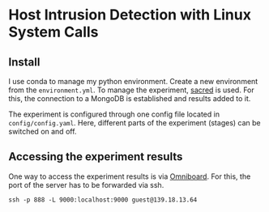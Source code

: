 # Host Intrusion Detection with Linux System Calls

## Install

I use conda to manage my python environment. Create a new environment from the `environment.yml`. To manage the experiment, [sacred](https://sacred.readthedocs.io/en/stable/) is used. For this, the connection to a MongoDB is established and results added to it.

The experiment is configured through one config file located in `config/config.yaml`. Here, different parts of the experiment (stages) can be switched on and off.

## Accessing the experiment results

One way to access the experiment results is via [Omniboard](https://vivekratnavel.github.io/omniboard/#/). For this, the port of the server has to be forwarded via ssh.

```
ssh -p 888 -L 9000:localhost:9000 guest@139.18.13.64
```
